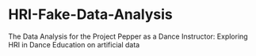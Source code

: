 # HRI-Fake-Data-Analysis
The Data Analysis for the Project Pepper as a Dance Instructor: Exploring HRI in Dance Education on artificial data
